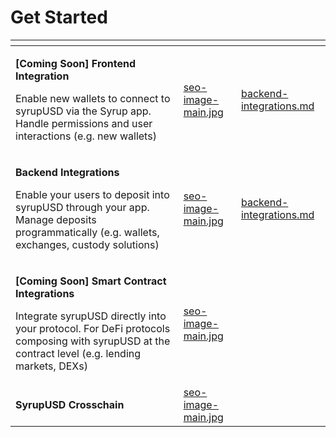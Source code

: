 # Get Started



<table data-card-size="large" data-view="cards"><thead><tr><th></th><th data-hidden data-card-cover data-type="files"></th><th data-hidden data-card-target data-type="content-ref"></th></tr></thead><tbody><tr><td><p><strong>[Coming Soon] Frontend Integration</strong></p><p>Enable new wallets to connect to syrupUSD via the Syrup app. Handle permissions and user interactions (e.g. new wallets)</p></td><td><a href="../.gitbook/assets/seo-image-main.jpg">seo-image-main.jpg</a></td><td><a href="backend-integrations.md">backend-integrations.md</a></td></tr><tr><td><p><strong>Backend Integrations</strong></p><p>Enable your users to deposit into syrupUSD through your app. Manage deposits programmatically (e.g. wallets, exchanges, custody solutions)</p></td><td><a href="../.gitbook/assets/seo-image-main.jpg">seo-image-main.jpg</a></td><td><a href="backend-integrations.md">backend-integrations.md</a></td></tr><tr><td><p><strong>[Coming Soon] Smart Contract Integrations</strong></p><p>Integrate syrupUSD directly into your protocol. For DeFi protocols composing with syrupUSD at the contract level (e.g. lending markets, DEXs)  </p></td><td><a href="../.gitbook/assets/seo-image-main.jpg">seo-image-main.jpg</a></td><td></td></tr><tr><td><strong>SyrupUSD Crosschain</strong></td><td><a href="../.gitbook/assets/seo-image-main.jpg">seo-image-main.jpg</a></td><td></td></tr></tbody></table>
